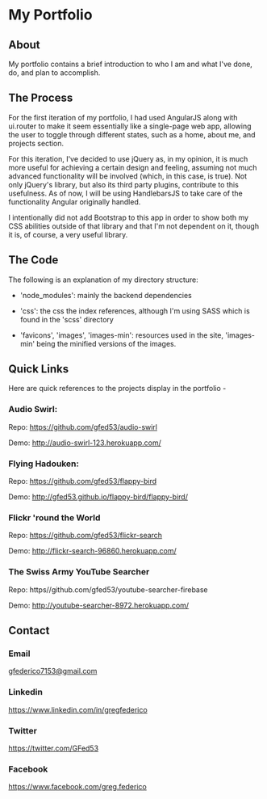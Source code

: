 # My Portfolio

## About

My portfolio contains a brief introduction to who I am and what I've done, do, and plan to accomplish.

## The Process

For the first iteration of my portfolio, I had used AngularJS along with ui.router to make it seem essentially like a single-page web app, allowing the user to toggle through different states, such as a home, about me, and projects section.

For this iteration, I've decided to use jQuery as, in my opinion, it is much more useful for achieving a certain design and feeling, assuming not much advanced functionality will be involved (which, in this case, is true). Not only jQuery's library, but also its third party plugins, contribute to this usefulness. As of now, I will be using HandlebarsJS to take care of the functionality Angular originally handled.

I intentionally did not add Bootstrap to this app in order to show both my CSS abilities outside of that library and that I'm not dependent on it, though it is, of course, a very useful library.

## The Code

The following is an explanation of my directory structure:

* 'node_modules': mainly the backend dependencies

* 'css': the css the index references, although I'm using SASS which is found in the 'scss' directory

* 'favicons', 'images', 'images-min': resources used in the site, 'images-min' being the minified versions of the images. 

## Quick Links

Here are quick references to the projects display in the portfolio -

### Audio Swirl:

Repo:
https://github.com/gfed53/audio-swirl

Demo:
http://audio-swirl-123.herokuapp.com/

### Flying Hadouken:

Repo:
https://github.com/gfed53/flappy-bird

Demo:
http://gfed53.github.io/flappy-bird/flappy-bird/

### Flickr 'round the World

Repo:
https://github.com/gfed53/flickr-search

Demo:
http://flickr-search-96860.herokuapp.com/

### The Swiss Army YouTube Searcher

Repo:
https//github.com/gfed53/youtube-searcher-firebase

Demo:
http://youtube-searcher-8972.herokuapp.com/

## Contact

### Email

gfederico7153@gmail.com

### Linkedin

https://www.linkedin.com/in/gregfederico

### Twitter

https://twitter.com/GFed53

### Facebook

https://www.facebook.com/greg.federico







